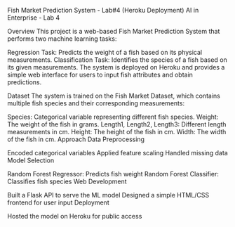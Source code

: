Fish Market Prediction System - Lab#4 (Heroku Deployment)
AI in Enterprise - Lab 4

Overview
This project is a web-based Fish Market Prediction System that performs two machine learning tasks:

Regression Task: Predicts the weight of a fish based on its physical measurements.
Classification Task: Identifies the species of a fish based on its given measurements.
The system is deployed on Heroku and provides a simple web interface for users to input fish attributes and obtain predictions.

Dataset
The system is trained on the Fish Market Dataset, which contains multiple fish species and their corresponding measurements:

Species: Categorical variable representing different fish species.
Weight: The weight of the fish in grams.
Length1, Length2, Length3: Different length measurements in cm.
Height: The height of the fish in cm.
Width: The width of the fish in cm.
Approach
Data Preprocessing

Encoded categorical variables
Applied feature scaling
Handled missing data
Model Selection

Random Forest Regressor: Predicts fish weight
Random Forest Classifier: Classifies fish species
Web Development

Built a Flask API to serve the ML model
Designed a simple HTML/CSS frontend for user input
Deployment

Hosted the model on Heroku for public access
